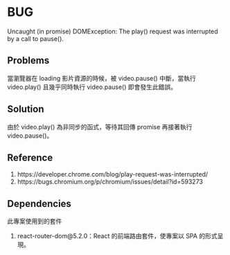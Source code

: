 # BUG
Uncaught (in promise) DOMException: The play() request was interrupted by a call to pause().
## Problems
當瀏覽器在 loading 影片資源的時候，被 video.pause() 中斷，當執行 video.play() 且幾乎同時執行 video.pause() 即會發生此錯誤。

## Solution
由於 video.play() 為非同步的函式，等待其回傳 promise 再接著執行 video.pause()。

## Reference

<ol>
    <li>https://developer.chrome.com/blog/play-request-was-interrupted/</li>
    <li>https://bugs.chromium.org/p/chromium/issues/detail?id=593273</li>
</ol>

## Dependencies
此專案使用到的套件
<ol>
    <li>react-router-dom@5.2.0：React 的前端路由套件，使專案以 SPA 的形式呈現。</li>
</ol>

